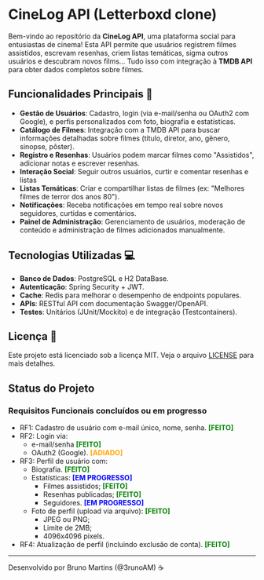 <style>
  .status-feito { color: green; }
  .status-adiado { color: orange; }
  .status-progresso { color: blue; }
</style>
# CineLog API (Letterboxd clone)

Bem-vindo ao repositório da **CineLog API**, uma plataforma social para entusiastas de cinema! Esta API permite que usuários registrem filmes assistidos, escrevam resenhas, criem listas temáticas, sigma outros usuários e descubram novos films... Tudo isso com integração à **TMDB API** para obter dados completos sobre filmes.

## Funcionalidades Principais 🚀

- **Gestão de Usuários**: Cadastro, login (via e-mail/senha ou OAuth2 com Google), e perfis personalizados com foto, biografia e estatísticas.
- **Catálogo de Filmes**: Integração com a TMDB API para buscar informações detalhadas sobre filmes (título, diretor, ano, gênero, sinopse, pôster).
- **Registro e Resenhas**: Usuários podem marcar filmes como "Assistidos", adicionar notas e escrever resenhas.
- **Interação Social**: Seguir outros usuários, curtir e comentar resenhas e listas
- **Listas Temáticas**: Criar e compartilhar listas de filmes (ex: "Melhores filmes de terror dos anos 80").
- **Notificações**: Receba notificações em tempo real sobre novos seguidores, curtidas e comentários.
- **Painel de Administração**: Gerenciamento de usuários, moderação de conteúdo e administração de filmes adicionados manualmente.

## Tecnologias Utilizadas 💻

- **Banco de Dados**: PostgreSQL e H2 DataBase.
- **Autenticação**: Spring Security + JWT.
- **Cache**: Redis para melhorar o desempenho de endpoints populares.
- **APIs**: RESTful API com documentação Swagger/OpenAPI.
- **Testes**: Unitários (JUnit/Mockito) e de integração (Testcontainers).

## Licença 📄

Este projeto está licenciado sob a licença MIT. Veja o arquivo [LICENSE](LICENSE) para mais detalhes.

## Status do Projeto

### Requisitos Funcionais concluídos ou em progresso
- RF1: Cadastro de usuário com e-mail único, nome, senha. <b class="status-feito">[FEITO]</b>
- RF2: Login via:
  - e-mail/senha <b class="status-feito">[FEITO]</b>
  - OAuth2 (Google). <b class="status-adiado">[ADIADO]</b>
- RF3: Perfil de usuário com:
  - Biografia. <b class="status-feito">[FEITO]</b>
  - Estatísticas: <b class="status-progresso">[EM PROGRESSO]</b>
    - Filmes assistidos; <b class="status-feito">[FEITO]</b>
    - Resenhas publicadas; <b class="status-feito">[FEITO]</b>
    - Seguidores. <b class="status-progresso">[EM PROGRESSO]</b>
  - Foto de perfil (upload via arquivo): <b class="status-feito">[FEITO]</b>
    - JPEG ou PNG;
    - Limite de 2MB;
    - 4096x4096 pixels.
- RF4: Atualização de perfil (incluindo exclusão de conta). <b class="status-feito">[FEITO]</b>
---
Desenvolvido por Bruno Martins (@3runoAM) ☕